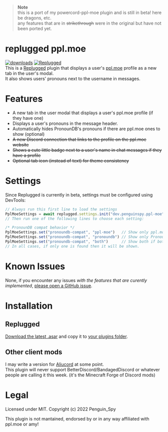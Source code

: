 > **Note**  
> this is a port of my powercord-ppl-moe plugin and is still in beta! here be dragons, etc.  
> any features that are in ~~strikethrough~~ were in the original but have not been ported yet.

# replugged ppl.moe
[![downloads](https://img.shields.io/github/downloads/Penguin-Spy/replugged-ppl-moe/latest/total?color=ff69b4&logo=github)](https://github.com/Penguin-Spy/replugged-ppl-moe/releases/latest/download/dev.penguinspy.ppl-moe.asar) [![Replugged](https://img.shields.io/badge/client-Replugged-7289da?logo=discord&logoColor=fff)](https://replugged.dev/)  
This is a [Replugged](https://replugged.dev/) plugin that displays a user's [ppl.moe](https://ppl.moe/) profile as a new tab in the user's modal.  
It also shows users' pronouns next to the username in messages.  

# Features
- A new tab in the user modal that displays a user's ppl.moe profile (if they have one)
- Displays a user's pronouns in the message header.
- Automatically hides PronounDB's pronouns if there are ppl.moe ones to show (optional)
- ~~A new Discord connection that links to the profile on the ppl.moe website~~
- ~~Shows a cute little badge next to a user's name in chat messages if they have a profile~~
- ~~Optional tab icon (instead of text) for theme consistency~~

# Settings
Since Replugged is currently in beta, settings must be configured using DevTools:
```js
// Always run this first line to load the settings
PplMoeSettings = await replugged.settings.init("dev.penguinspy.ppl-moe")
// Then run one of the following lines to choose each setting:

/* PronounDB compat behavior */
PplMoeSettings.set("pronoundb-compat", "ppl-moe")   // Show only ppl.moe pronouns if both are found (default)
PplMoeSettings.set("pronoundb-compat", "pronoundb") // Show only PronounDB if both are found
PplMoeSettings.set("pronoundb-compat", "both")      // Show both if both are found
// In all cases, if only one is found then it will be shown.
```

# Known Issues
None, if you encounter any issues *with the features that are curently implemented*, [please open a GitHub issue](https://github.com/Penguin-Spy/replugged-ppl-moe/issues).

# Installation
## Replugged
[Download the latest .asar](https://github.com/Penguin-Spy/replugged-ppl-moe/releases/latest/download/dev.penguinspy.ppl-moe.asar) and copy it to [your plugins folder](https://github.com/replugged-org/replugged#installing-plugins-and-themes).

## Other client mods
I may write a version for [Aliucord](https://github.com/Aliucord/Aliucord "A Discord mod for Android") at some point.  
This plugin will never support BetterDiscord/BandagedDiscord or whatever people are calling it this week. (it's the Minecraft Forge of Discord mods)

# Legal
Licensed under MIT. Copyright (c) 2022 Penguin_Spy

This plugin is not mantained, endorsed by or in any way affiliated with ppl.moe or amy!  
